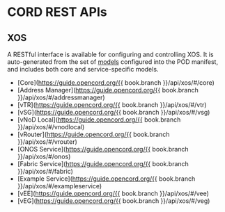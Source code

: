 # CORD REST APIs

## XOS

A RESTful interface is available for configuring and controlling XOS. It is
auto-generated from the set of [models](/xos/README.md) configured into the POD
manifest, and includes both core and service-specific models.

* [Core](https://guide.opencord.org/{{ book.branch }}/api/xos/#/core)
* [Address Manager](https://guide.opencord.org/{{ book.branch }}/api/xos/#/addressmanager)
* [vTR](https://guide.opencord.org/{{ book.branch }}/api/xos/#/vtr)
* [vSG](https://guide.opencord.org/{{ book.branch }}/api/xos/#/vsg)
* [vNoD Local](https://guide.opencord.org/{{ book.branch }}/api/xos/#/vnodlocal)
* [vRouter](https://guide.opencord.org/{{ book.branch }}/api/xos/#/vrouter)
* [ONOS Service](https://guide.opencord.org/{{ book.branch }}/api/xos/#/onos)
* [Fabric Service](https://guide.opencord.org/{{ book.branch }}/api/xos/#/fabric)
* [Example Service](https://guide.opencord.org/{{ book.branch }}/api/xos/#/exampleservice)
* [vEE](https://guide.opencord.org/{{ book.branch }}/api/xos/#/vee)
* [vEG](https://guide.opencord.org/{{ book.branch }}/api/xos/#/veg)
